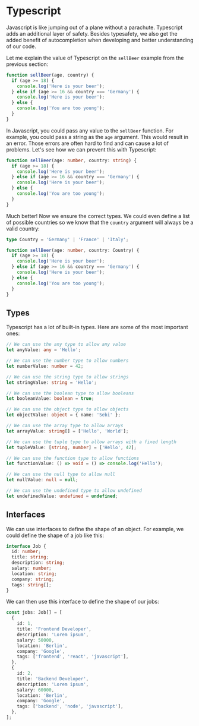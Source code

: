 # Typescript

Javascript is like jumping out of a plane without a parachute. Typescript adds an additional layer of safety. Besides typesafety, we also get the added benefit of autocompletion when developing and better understanding of our code.

Let me explain the value of Typescript on the `sellBeer` example from the previous section:

```ts
function sellBeer(age, country) {
  if (age >= 18) {
    console.log('Here is your beer');
  } else if (age >= 16 && country === 'Germany') {
    console.log('Here is your beer');
  } else {
    console.log('You are too young');
  }
}
```

In Javascript, you could pass any value to the `sellBeer` function. For example, you could pass a string as the `age` argument. This would result in an error. Those errors are often hard to find and can cause a lot of problems. Let's see how we can prevent this with Typescript:

```ts
function sellBeer(age: number, country: string) {
  if (age >= 18) {
    console.log('Here is your beer');
  } else if (age >= 16 && country === 'Germany') {
    console.log('Here is your beer');
  } else {
    console.log('You are too young');
  }
}
```

Much better! Now we ensure the correct types. We could even define a list of possible countries so we know that the `country` argument will always be a valid country:

```ts
type Country = 'Germany' | 'France' | 'Italy';

function sellBeer(age: number, country: Country) {
  if (age >= 18) {
    console.log('Here is your beer');
  } else if (age >= 16 && country === 'Germany') {
    console.log('Here is your beer');
  } else {
    console.log('You are too young');
  }
}
```

## Types

Typescript has a lot of built-in types. Here are some of the most important ones:

```ts
// We can use the any type to allow any value
let anyValue: any = 'Hello';

// We can use the number type to allow numbers
let numberValue: number = 42;

// We can use the string type to allow strings
let stringValue: string = 'Hello';

// We can use the boolean type to allow booleans
let booleanValue: boolean = true;

// We can use the object type to allow objects
let objectValue: object = { name: 'Sebi' };

// We can use the array type to allow arrays
let arrayValue: string[] = ['Hello', 'World'];

// We can use the tuple type to allow arrays with a fixed length
let tupleValue: [string, number] = ['Hello', 42];

// We can use the function type to allow functions
let functionValue: () => void = () => console.log('Hello');

// We can use the null type to allow null
let nullValue: null = null;

// We can use the undefined type to allow undefined
let undefinedValue: undefined = undefined;
```

## Interfaces

We can use interfaces to define the shape of an object. For example, we could define the shape of a job like this:

```ts
interface Job {
  id: number;
  title: string;
  description: string;
  salary: number;
  location: string;
  company: string;
  tags: string[];
}
```

We can then use this interface to define the shape of our jobs:

```ts
const jobs: Job[] = [
  {
    id: 1,
    title: 'Frontend Developer',
    description: 'Lorem ipsum',
    salary: 50000,
    location: 'Berlin',
    company: 'Google',
    tags: ['frontend', 'react', 'javascript'],
  },
  {
    id: 2,
    title: 'Backend Developer',
    description: 'Lorem ipsum',
    salary: 60000,
    location: 'Berlin',
    company: 'Google',
    tags: ['backend', 'node', 'javascript'],
  },
];
```

